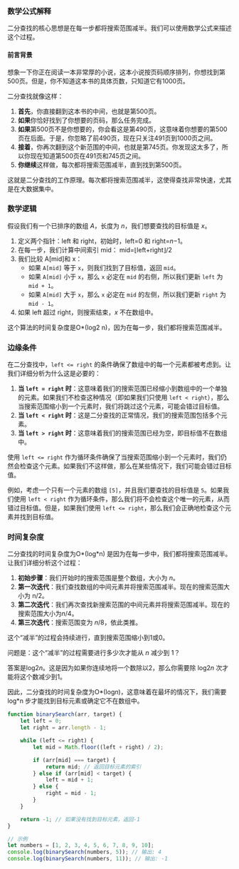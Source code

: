 ### 数学公式解释

二分查找的核心思想是在每一步都将搜索范围减半。我们可以使用数学公式来描述这个过程。

#### 前言背景
想象一下你正在阅读一本非常厚的小说，这本小说按页码顺序排列，你想找到第500页。但是，你不知道这本书的具体页数，只知道它有1000页。

二分查找就像这样：

1. **首先**，你直接翻到这本书的中间，也就是第500页。
2. **如果**你恰好找到了你想要的页码，那么任务完成。
3. **如果**第500页不是你想要的，你会看这是第490页，这意味着你想要的第500页在后面。于是，你忽略了前490页，现在只关注491页到1000页之间。
4. **接着**，你再次翻到这个新范围的中间，也就是第745页。你发现这太多了，所以你现在知道第500页在491页和745页之间。
5. **你继续**这样做，每次都将搜索范围减半，直到找到第500页。

这就是二分查找的工作原理。每次都将搜索范围减半，这使得查找非常快速，尤其是在大数据集中。


### 数学逻辑
假设我们有一个已排序的数组 *A*，长度为  *n*，我们想要查找的目标值是 *x*。

1. 定义两个指针：left 和 right，初始时，left=0 和 right=*n*−1。
2. 在每一步，我们计算中间索引 mid： mid=⌊left+right⌋/2
3. 我们比较 A[mid]和 x：
   - 如果 `A[mid]` 等于 `x`，则我们找到了目标值，返回 `mid`。
   - 如果 `A[mid]` 小于 `x`，那么 `x` 必定在 `mid` 的右侧，所以我们更新 `left` 为 `mid + 1`。
   - 如果 `A[mid]` 大于 `x`，那么 `x` 必定在 `mid` 的左侧，所以我们更新 `right` 为 `mid - 1`。
4. 如果 left 超过 right，则搜索结束，*x* 不在数组中。

这个算法的时间复杂度是O*(log2 n)，因为在每一步，我们都将搜索范围减半。



### 边缘条件

在二分查找中，`left <= right` 的条件确保了数组中的每一个元素都被考虑到。让我们详细分析为什么这是必要的：

1. **当 `left = right` 时**：这意味着我们的搜索范围已经缩小到数组中的一个单独的元素。如果我们不检查这种情况（即如果我们只使用 `left < right`），那么当搜索范围缩小到一个元素时，我们将跳过这个元素，可能会错过目标值。
2. **当 `left < right` 时**：这是二分查找的正常情况，我们的搜索范围包括多个元素。
3. **当 `left > right` 时**：这意味着我们的搜索范围已经为空，即目标值不在数组中。

使用 `left <= right` 作为循环条件确保了当搜索范围缩小到一个元素时，我们仍然会检查这个元素。如果我们不这样做，那么在某些情况下，我们可能会错过目标值。

例如，考虑一个只有一个元素的数组 `[5]`，并且我们要查找的目标值是 `5`。如果我们使用 `left < right` 作为循环条件，那么我们将不会检查这个唯一的元素，从而错过目标值。但是，如果我们使用 `left <= right`，那么我们会正确地检查这个元素并找到目标值。



### 时间复杂度

二分查找的时间复杂度为O*(log*n) 是因为在每一步中，我们都将搜索范围减半。让我们详细分析这个过程：

1. **初始步骤**：我们开始时的搜索范围是整个数组，大小为 *n*。
2. **第一次迭代**：我们查找数组的中间元素并将搜索范围减半。现在的搜索范围大小为 n/2。
3. **第二次迭代**：我们再次查找新搜索范围的中间元素并将搜索范围减半。现在的搜索范围大小为*n*/4。
4. **第三次迭代**：搜索范围变为 *n*/8，依此类推。

这个“减半”的过程会持续进行，直到搜索范围缩小到1或0。

问题是：这个“减半”的过程需要进行多少次才能从 *n* 减少到 1？

答案是log2*n*。这是因为如果你连续地将一个数除以2，那么你需要除 log2*n* 次才能将这个数减少到1。

因此，二分查找的时间复杂度为O*(log*n*)，这意味着在最坏的情况下，我们需要 log*n 步才能找到目标元素或确定它不在数组中。

```javaScript
function binarySearch(arr, target) {
    let left = 0;
    let right = arr.length - 1;

    while (left <= right) {
        let mid = Math.floor((left + right) / 2);

        if (arr[mid] === target) {
            return mid; // 返回目标元素的索引
        } else if (arr[mid] < target) {
            left = mid + 1;
        } else {
            right = mid - 1;
        }
    }

    return -1; // 如果没有找到目标元素，返回-1
}

// 示例
let numbers = [1, 2, 3, 4, 5, 6, 7, 8, 9, 10];
console.log(binarySearch(numbers, 5)); // 输出: 4
console.log(binarySearch(numbers, 11)); // 输出: -1

```
